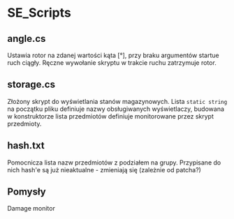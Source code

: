 # SE_Scripts

## angle.cs
Ustawia rotor na zdanej wartości kąta [°], przy braku argumentów startue ruch ciągły. Ręczne wywołanie skryptu w trakcie ruchu zatrzymuje rotor.

## storage.cs
Złożony skrypt do wyświetlania stanów magazynowych.
Lista `static string` na początku pliku definiuje nazwy obsługiwanych wyświetlaczy, budowana w konstruktorze lista przedmiotów definiuje monitorowane przez skrypt przedmioty.

## hash.txt 
Pomocnicza lista nazw przedmiotów z podziałem na grupy. Przypisane do nich hash'e są już nieaktualne - zmieniają się (zależnie od patcha?)

## Pomysły
Damage monitor
